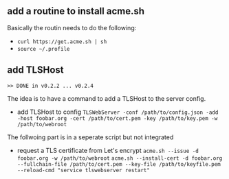 ## add a routine to install acme.sh

Basically the routin needs to do the following:

- `curl https://get.acme.sh | sh`
- `source ~/.profile`

## add TLSHost

`>> DONE in v0.2.2 ... v0.2.4`

The idea is to have a command to add a TLSHost to the server config.

- add TLSHost to config `TLSWebServer -conf /path/to/config.json -add -host foobar.org -cert /path/to/cert.pem -key /path/to/key.pem -w /path/to/webroot`

The follwoing part is in a seperate script but not integrated

- request a TLS certificate from Let's encrypt
  `acme.sh --issue -d foobar.org -w /path/to/webroot`
  `acme.sh --install-cert -d foobar.org --fullchain-file /path/to/cert.pem --key-file /path/to/keyfile.pem --reload-cmd "service tlswebserver restart"`

